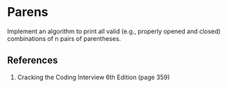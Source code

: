 # Parens

Implement an algorithm to print all valid (e.g., properly opened and closed) combinations of n pairs of parentheses.

## References

1. Cracking the Coding Interview 6th Edition (page 359)
